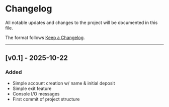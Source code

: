 # Changelog

All notable updates and changes to the project will be documented in this file.

The format follows [Keep a Changelog](https://keepchangelog.com/en/1.0.0/).

----------------------------------------------------------------

## [v0.1] - 2025-10-22
### Added
- Simple account creation w/ name & initial deposit
- Simple exit feature
- Console I/O messages
- First commit of project structure